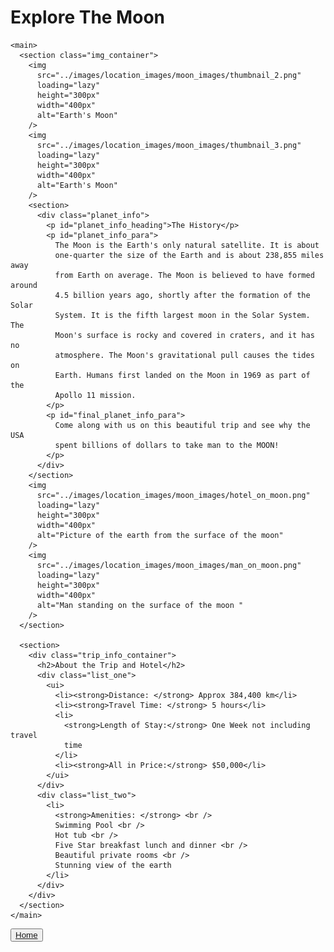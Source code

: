   <!--layout: page
title: "Locations"
permalink: [/URL-PATH](https://evanm07.github.io/The_Space_Station/Locations/moon)
title:false
-->
  <link rel="stylesheet" type="text/css" href="../css/style.scss" />
  <link rel="stylesheet" type="text/css" href="../css/location.css" />

  <body>
    <h1>Explore The Moon</h1>

    <main>
      <section class="img_container">
        <img
          src="../images/location_images/moon_images/thumbnail_2.png"
          loading="lazy"
          height="300px"
          width="400px"
          alt="Earth's Moon"
        />
        <img
          src="../images/location_images/moon_images/thumbnail_3.png"
          loading="lazy"
          height="300px"
          width="400px"
          alt="Earth's Moon"
        />
        <section>
          <div class="planet_info">
            <p id="planet_info_heading">The History</p>
            <p id="planet_info_para">
              The Moon is the Earth's only natural satellite. It is about
              one-quarter the size of the Earth and is about 238,855 miles away
              from Earth on average. The Moon is believed to have formed around
              4.5 billion years ago, shortly after the formation of the Solar
              System. It is the fifth largest moon in the Solar System. The
              Moon's surface is rocky and covered in craters, and it has no
              atmosphere. The Moon's gravitational pull causes the tides on
              Earth. Humans first landed on the Moon in 1969 as part of the
              Apollo 11 mission.
            </p>
            <p id="final_planet_info_para">
              Come along with us on this beautiful trip and see why the USA
              spent billions of dollars to take man to the MOON!
            </p>
          </div>
        </section>
        <img
          src="../images/location_images/moon_images/hotel_on_moon.png"
          loading="lazy"
          height="300px"
          width="400px"
          alt="Picture of the earth from the surface of the moon"
        />
        <img
          src="../images/location_images/moon_images/man_on_moon.png"
          loading="lazy"
          height="300px"
          width="400px"
          alt="Man standing on the surface of the moon "
        />
      </section>

      <section>
        <div class="trip_info_container">
          <h2>About the Trip and Hotel</h2>
          <div class="list_one">
            <ui>
              <li><strong>Distance: </strong> Approx 384,400 km</li>
              <li><strong>Travel Time: </strong> 5 hours</li>
              <li>
                <strong>Length of Stay:</strong> One Week not including travel
                time
              </li>
              <li><strong>All in Price:</strong> $50,000</li>
            </ui>
          </div>
          <div class="list_two">
            <li>
              <strong>Amenities: </strong> <br />
              Swimming Pool <br />
              Hot tub <br />
              Five Star breakfast lunch and dinner <br />
              Beautiful private rooms <br />
              Stunning view of the earth
            </li>
          </div>
        </div>
      </section>
    </main>

  <button id="home_btn">
    <a href="https://evanm02.github.io/The_Space_Station/"> 
    Home </a> 
  </button>

  </body>

  <!--</body>-->
